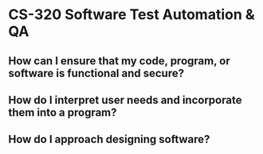 # CS-320 Software Test Automation & QA

## How can I ensure that my code, program, or software is functional and secure?


## How do I interpret user needs and incorporate them into a program?


## How do I approach designing software?
